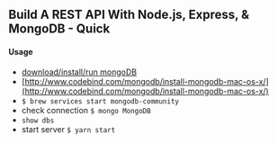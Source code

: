 Build A REST API With Node.js, Express, & MongoDB - Quick
---------------------------------------------------------

#### Usage 
- [download/install/run mongoDB](https://github.com/mongodb/homebrew-brew)
- [http://www.codebind.com/mongodb/install-mongodb-mac-os-x/](http://www.codebind.com/mongodb/install-mongodb-mac-os-x/)
- `$ brew services start mongodb-community`
- check connection `$ mongo MongoDB`
- `show dbs`
- start server `$ yarn start`

